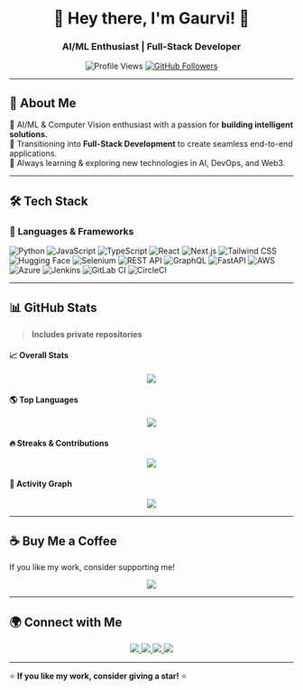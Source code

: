 <h1 align="center">🚀 Hey there, I'm Gaurvi! 👋</h1>
<h3 align="center">AI/ML Enthusiast | Full-Stack Developer </h3>

<p align="center">
  <img src="https://komarev.com/ghpvc/?username=gaurvviii&label=Profile%20Views&color=0e75b6&style=flat" alt="Profile Views" />
  <a href="https://github.com/gaurvviii?tab=followers">
    <img src="https://img.shields.io/github/followers/gaurvviii?label=Followers&style=social" alt="GitHub Followers">
  </a>
</p>

---

## 🌟 About Me  
🔹 AI/ML & Computer Vision enthusiast with a passion for **building intelligent solutions.**  
🔹 Transitioning into **Full-Stack Development** to create seamless end-to-end applications.  
🔹 Always learning & exploring new technologies in AI, DevOps, and Web3.  

---

## 🛠️ Tech Stack  

### 🎯 **Languages & Frameworks**  
![Python](https://img.shields.io/badge/Python-3776AB?style=for-the-badge&logo=python&logoColor=white) ![JavaScript](https://img.shields.io/badge/JavaScript-F7DF1E?style=for-the-badge&logo=javascript&logoColor=black) ![TypeScript](https://img.shields.io/badge/TypeScript-3178C6?style=for-the-badge&logo=typescript&logoColor=white) ![React](https://img.shields.io/badge/React-61DAFB?style=for-the-badge&logo=react&logoColor=black) ![Next.js](https://img.shields.io/badge/Next.js-000000?style=for-the-badge&logo=next.js&logoColor=white) ![Tailwind CSS](https://img.shields.io/badge/TailwindCSS-38B2AC?style=for-the-badge&logo=tailwind-css&logoColor=white) ![Hugging Face](https://img.shields.io/badge/HuggingFace-FFCC00?style=for-the-badge&logo=huggingface&logoColor=black) ![Selenium](https://img.shields.io/badge/Selenium-43B02A?style=for-the-badge&logo=selenium&logoColor=white) ![REST API](https://img.shields.io/badge/REST_API-005571?style=for-the-badge&logo=postman&logoColor=white) ![GraphQL](https://img.shields.io/badge/GraphQL-E10098?style=for-the-badge&logo=graphql&logoColor=white) ![FastAPI](https://img.shields.io/badge/FastAPI-009688?style=for-the-badge&logo=fastapi&logoColor=white) ![AWS](https://img.shields.io/badge/AWS-232F3E?style=for-the-badge&logo=amazon-aws&logoColor=white) ![Azure](https://img.shields.io/badge/Azure-0078D4?style=for-the-badge&logo=microsoft-azure&logoColor=white) ![Jenkins](https://img.shields.io/badge/Jenkins-D24939?style=for-the-badge&logo=jenkins&logoColor=white) ![GitLab CI](https://img.shields.io/badge/GitLab_CI-FC6D26?style=for-the-badge&logo=gitlab&logoColor=white) ![CircleCI](https://img.shields.io/badge/CircleCI-343434?style=for-the-badge&logo=circleci&logoColor=white)

---

## 📊 GitHub Stats  
> **Includes private repositories**  

#### 📈 **Overall Stats**  
<p align="center">
  <img src="https://github-readme-stats.vercel.app/api?username=gaurvviii&show_icons=true&include_all_commits=true&count_private=true&theme=tokyonight&token=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" />
</p>

#### 🌎 **Top Languages**  
<p align="center">
  <img src="https://github-readme-stats.vercel.app/api/top-langs/?username=gaurvviii&layout=compact&langs_count=10&theme=tokyonight&count_private=true&token=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" />
</p>

#### 🔥 **Streaks & Contributions**  
<p align="center">
  <img src="https://streak-stats.demolab.com?user=gaurvviii&theme=tokyonight&hide_border=false&include_all_commits=true&count_private=true" />
</p>

#### 🚀 **Activity Graph**  
<p align="center">
  <img src="https://github-readme-activity-graph.cyclic.app/graph?username=gaurvviii&theme=tokyonight&count_private=true" />
</p>

---

## ☕ Buy Me a Coffee  
If you like my work, consider supporting me!  

<p align="center">
  <a href="https://www.buymeacoffee.com/gaurvviii">
    <img src="https://img.shields.io/badge/Buy%20Me%20A%20Coffee-FFDD00?style=for-the-badge&logo=buy-me-a-coffee&logoColor=black" />
  </a>
</p>

---

## 🌍 Connect with Me  
<p align="center">
  <a href="https://www.linkedin.com/in/gaurvi-rana">
    <img src="https://img.shields.io/badge/LinkedIn-0077B5?style=for-the-badge&logo=linkedin&logoColor=white" />
  </a>
  <a href="https://github.com/gaurvviii">
    <img src="https://img.shields.io/badge/GitHub-181717?style=for-the-badge&logo=github&logoColor=white" />
  </a>
  <a href="mailto:gaurvirana@gmail.com">
    <img src="https://img.shields.io/badge/Email-D14836?style=for-the-badge&logo=gmail&logoColor=white" />
  </a>
  <a href="https://www.instagram.com/gaurvvii">
    <img src="https://img.shields.io/badge/Instagram-E4405F?style=for-the-badge&logo=instagram&logoColor=white" />
  </a>
</p>

---

⭐ **If you like my work, consider giving a star!** ⭐  

